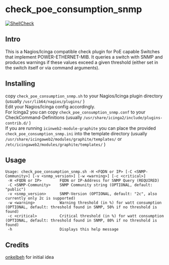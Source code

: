 # check_poe_consumption_snmp
[![ShellCheck](https://github.com/antonfischl1980/check_poe_consumption_snmp/actions/workflows/shellcheck.yml/badge.svg)](https://github.com/antonfischl1980/check_poe_consumption_snmp/actions/workflows/shellcheck.yml)

## Intro

This is a Nagios/Icinga compatible check plugin for PoE capable Switches that implement POWER-ETHERNET-MIB.
It queries a switch with SNMP and produces warnings if these values exceed a given threshold (either set in the switch itself or via command arguments).

## Installing

copy `check_poe_consumption_snmp.sh` to your Nagios/Icinga plugin directory (usually `/usr/lib64/nagios/plugins/` )  
Edit your Nagios/Icinga config accordingly.  
For Icinga2 you can copy `check_poe_consumption_snmp.conf` to your CheckCommand-Definitions (usually `/usr/share/icinga2/include/plugins-contrib.d/` )    
If you are running `icinweb2-module-graphite` you can place the provided `check_poe_consumption_snmp.ini` into the template directory (usually `/usr/share/icingaweb2/modules/graphite/templates/` or `/etc/icingaweb2/modules/graphite/templates/` )

## Usage

```
Usage: check_poe_consumption_snmp.sh -H <FQDN or IP> [-C <SNMP-Community>] [-v <snmp_version>] [-w <warning>] [-c <critical>]
 -H <FQDN or IP>        FQDN or IP-Address for SNMP Query (REQUIRED)
 -C <SNMP-Community>    SNMP Community string (OPTIONAL, default: "public")
 -v <snmp_version>      SNMP-Version (OPTIONAL, default: "2c", also currently only 2c is supported)
 -w <warning>           Warning threshold (in %) for watt consumption (OPTIONAL, default: threshold found in SNMP, 50% if no threshold is found)
 -c <critical>          Critical threshold (in %) for watt consumption (OPTIONAL, default: threshold found in SNMP, 80% if no threshold is found)
 -h                     Displays this help message
```
## Credits

[onkelbeh](https://github.com/onkelbeh) for initial idea

